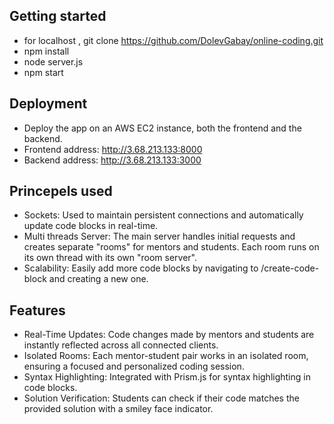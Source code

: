 ## Getting started
- for localhost , git clone https://github.com/DolevGabay/online-coding.git
- npm install
- node server.js
- npm start

## Deployment
- Deploy the app on an AWS EC2 instance, both the frontend and the backend.
- Frontend address: http://3.68.213.133:8000
- Backend address: http://3.68.213.133:3000

## Princepels used
- Sockets: Used to maintain persistent connections and automatically update code blocks in real-time.
- Multi threads Server: The main server handles initial requests and creates separate "rooms" for mentors and students. Each room runs on its own thread with its own "room server".
- Scalability: Easily add more code blocks by navigating to /create-code-block and creating a new one.

## Features
- Real-Time Updates: Code changes made by mentors and students are instantly reflected across all connected clients.
- Isolated Rooms: Each mentor-student pair works in an isolated room, ensuring a focused and personalized coding session.
- Syntax Highlighting: Integrated with Prism.js for syntax highlighting in code blocks.
- Solution Verification: Students can check if their code matches the provided solution with a smiley face indicator.